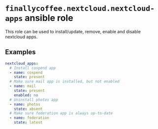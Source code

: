 # `finallycoffee.nextcloud.nextcloud-apps` ansible role

This role can be used to install/update, remove, enable and disable
nextcloud apps.

## Examples

```yaml
nextcloud_apps:
  # Install cospend app
  - name: cospend
    state: present
  # Make sure mail app is installed, but not enabled
  - name: mail
    state: present
    enabled: no
  # Uninstall photos app
  - name: photos
    state: absent
  # Make sure federation app is always up-to-date
  - name: federation
    state: latest
```
